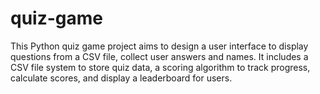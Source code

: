 # quiz-game
This Python quiz game project aims to design a user interface to display questions from a CSV file, collect user answers and names. It includes a CSV file system to store quiz data, a scoring algorithm to track progress, calculate scores, and display a leaderboard for users.
